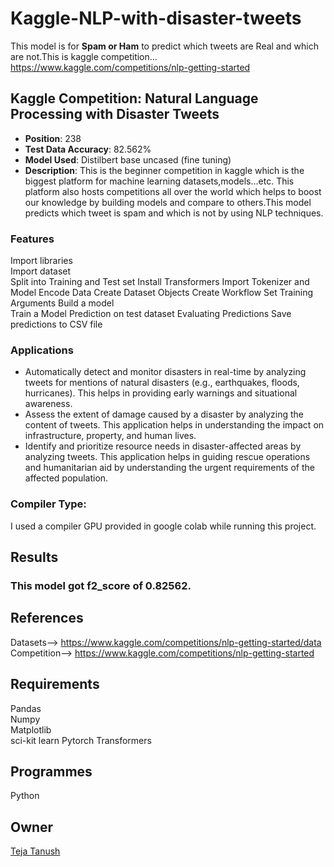 # Kaggle-NLP-with-disaster-tweets
This model is for **Spam or Ham** to predict which tweets are Real and which are not.This is kaggle competition...
https://www.kaggle.com/competitions/nlp-getting-started
## Kaggle Competition: Natural Language Processing with Disaster Tweets
- **Position**: 238
- **Test Data Accuracy**: 82.562%
- **Model Used**: Distilbert base uncased (fine tuning)
- **Description**: This is the beginner competition in kaggle which is the biggest platform for machine learning datasets,models...etc. This platform also hosts competitions all over the world which helps to boost our knowledge by building models and compare to others.This model predicts which tweet is spam and which is not  by using NLP techniques.
### Features  
Import  libraries  
Import dataset  
Split into Training and Test set 
Install Transformers
Import Tokenizer and Model
Encode Data
Create Dataset Objects
Create Workflow
Set Training Arguments
Build a model  
Train a Model
Prediction on test dataset
Evaluating Predictions
Save predictions to CSV file
### Applications  
* Automatically detect and monitor disasters in real-time by analyzing tweets for mentions of natural disasters (e.g., earthquakes, floods, hurricanes). This helps in providing early warnings and situational awareness.
* Assess the extent of damage caused by a disaster by analyzing the content of tweets. This application helps in understanding the impact on infrastructure, property, and human lives.
* Identify and prioritize resource needs in disaster-affected areas by analyzing tweets. This application helps in guiding rescue operations and humanitarian aid by understanding the urgent requirements of the affected 
  population.
### Compiler Type:  
I used a compiler GPU provided in google colab while running this project.
## Results  
### This model got f2_score of 0.82562.
## References  
Datasets-->  https://www.kaggle.com/competitions/nlp-getting-started/data
Competition--> https://www.kaggle.com/competitions/nlp-getting-started
## Requirements  
Pandas  
Numpy  
Matplotlib  
sci-kit learn 
Pytorch
Transformers
## Programmes  
Python  
## Owner  
[Teja Tanush](https://github.com/tejatanush) 
